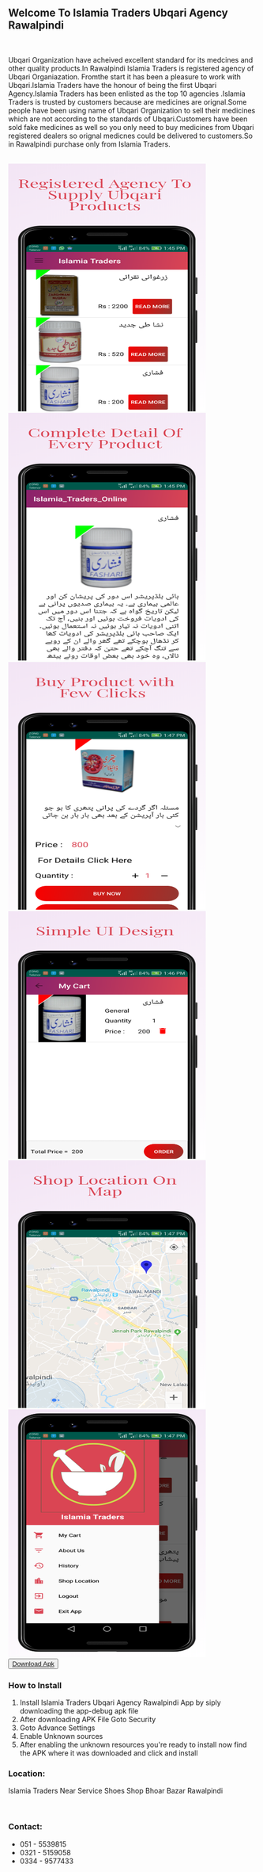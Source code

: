 <h2>Welcome To Islamia Traders Ubqari Agency Rawalpindi</h2>
</br>

<p>Ubqari Organization have acheived excellent standard for its medcines and other quality products.In Rawalpindi Islamia Traders is registered agency of Ubqari Organiazation. Fromthe start it has been a pleasure to work with Ubqari.Islamia Traders have the honour of being the first Ubqari Agency.Islamia Traders has been enlisted as the top 10 agencies .Islamia Traders is trusted by customers because are medicines are orignal.Some people have been using name of Ubqari Organization to sell their medicines which are not according to the standards of Ubqari.Customers have been sold fake medicines as well so you only need to buy medicines from Ubqari registered dealers so orignal medicnes could be delivered to customers.So in Rawalpindi purchase only from Islamia Traders.
</p>
</br>

<img width="400px" height="500px" src = "https://github.com/afrasiabsajid1/Islamia-Traders-Ubqari-Agency-Rawalpindi/blob/master/Google%20Pixel%203%201.png" />
<img width="400px" height="500px" src = "https://github.com/afrasiabsajid1/Islamia-Traders-Ubqari-Agency-Rawalpindi/blob/master/Google%20Pixel%203%202.png" />
<img width="400px" height="500px" src = "https://github.com/afrasiabsajid1/Islamia-Traders-Ubqari-Agency-Rawalpindi/blob/master/Google%20Pixel%203%203.png" />
<img width="400px" height="500px" src = "https://github.com/afrasiabsajid1/Islamia-Traders-Ubqari-Agency-Rawalpindi/blob/master/Google%20Pixel%203%204.png" />
<img width="400px" height="500px" src = "https://github.com/afrasiabsajid1/Islamia-Traders-Ubqari-Agency-Rawalpindi/blob/master/Google%20Pixel%203%205.png" />
<img width="400px" height="500px" src ="https://github.com/afrasiabsajid1/Islamia-Traders-Ubqari-Agency-Rawalpindi/blob/master/Google%20Pixel%203%206.png" />


</br>
<button><a href="https://github.com/afrasiabsajid1/Islamia-Traders-Ubqari-Agency-Rawalpindi/blob/master/app-debug.apk" download="Islamia Traders Apk">Download Apk</a>
</button>

  

<h3>How to Install</h3>
<ol>
  <li>Install Islamia Traders Ubqari Agency Rawalpindi App by siply downloading the app-debug apk file</li>
  <li>After downloading APK File Goto Security</li>
  <li>Goto Advance Settings</li>
  <li> Enable Unknown sources</li>
  <li>After enabling the unknown resources you're ready to install now find the APK where it was downloaded and click and install</li>
</ol>  

<p> <h3>Location:</h3> Islamia Traders Near Service Shoes Shop Bhoar Bazar Rawalpindi</p>
</br>

<h3>Contact:</h3>
<ul>
  <li>051 - 5539815</li>
  <li>0321 - 5159058</li>
  <li>0334 - 9577433</li>
</ul>

              

